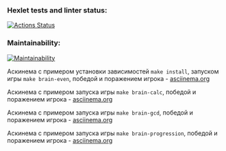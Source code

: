 ### Hexlet tests and linter status:

[![Actions Status](https://github.com/Olia-tsk/php-project-45/actions/workflows/hexlet-check.yml/badge.svg)](https://github.com/Olia-tsk/php-project-45/actions)

### Maintainability:

[![Maintainability](https://api.codeclimate.com/v1/badges/60fc6124972cce06bfac/maintainability)](https://codeclimate.com/github/Olia-tsk/php-project-45/maintainability)

Аскинема с примером установки зависимостей `make install`, запуском игры `make brain-even`, победой и поражением игрока - [asciinema.org](https://asciinema.org/a/J9Xo6fx7Pp0pgqTkIjZuci6JN)

Аскинема с примером запуска игры `make brain-calc`, победой и поражением игрока - [asciinema.org](https://asciinema.org/a/mOmCeNZuSIsQKNefipCscJ0i8)

Аскинема с примером запуска игры `make brain-gcd`, победой и поражением игрока - [asciinema.org](https://asciinema.org/a/F32gDTwTsuH5h9fM4ncHvlwJf)

Аскинема с примером запуска игры `make brain-progression`, победой и поражением игрока - [asciinema.org](https://asciinema.org/a/zKo4OGo02RZoR0XI2v6dppGja)
